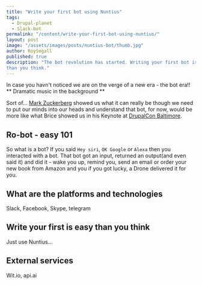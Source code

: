 ```yaml
---
title: "Write your first bot using Nuntius"
tags:
  - Drupal-planet
  - Slack-bot
permalink: "/content/write-your-first-bot-using-nuntius/"
layout: post
image: "/assets/images/posts/nuntius-bot/thumb.jpg"
author: RoySegall
published: true
description: "The bot revolution has started. Writing your first bot is easy
than you think."
---
```

In case you havn't noticed we are on the verge of a new era - the bot era!!
** Dramatic music in the background **

Sort of... [Mark Zuckerberg](https://www.youtube.com/watch?v=4na-wZte6Co) showed
us what it can really be though we need to put our minds into our heads and
understand that bot, for now, would be more like what Brice showed us in his
Keynote at [DrupalCon Baltimore](https://youtu.be/q25eaJHpXFo?t=1h7m30s).

## Ro-bot - easy 101
So what is a bot? If you said `Hey siri`, `OK Google` or `Alexa` then you
interacted with a bot. That bot got an input, returned an output(and even said
it) and did it - wake you up, remind you, send an email or order your new book
from Amazon and you if you got lucky, a Drone delivered it for you.

## What are the platforms and technologies

Slack, Facebook, Skype, telegram

## Write your first is easy than you think

Just use Nuntius...

## External services

Wit.io, api.ai
